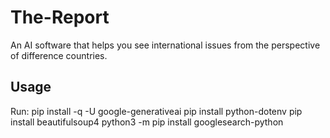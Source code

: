 # The-Report
An AI software that helps you see international issues from the perspective of difference countries.

## Usage
Run:
pip install -q -U google-generativeai
pip install python-dotenv
pip install beautifulsoup4
python3 -m pip install googlesearch-python